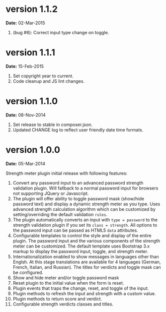 version 1.1.2
=============
**Date:** 02-Mar-2015

1. (bug #6): Correct input type change on toggle.

version 1.1.1
=============
**Date:** 15-Feb-2015

1. Set copyright year to current.
2. Code cleanup and JS lint changes.

version 1.1.0
=============
**Date:** 08-Nov-2014

1. Set release to stable in composer.json.
2. Updated CHANGE log to reflect user friendly date time formats.

version 1.0.0
=============
**Date:** 05-Mar-2014

Strength meter plugin initial release with following features:

1. Convert any password input to an advanced password strength validation plugin. Will fallback to a normal password input for browsers not supporting JQuery or Javascript.
2. The plugin will offer ability to toggle password mask (show/hide password text) and display a dynamic strength meter as you type. Uses advanced strength calculation algorithm which can be customized by setting/overriding the default validation `rules`.
3. The plugin automatically converts an input with `type = password` to the strength validation plugin if you set its `class = strength`. All options to the password input can be passed as HTML5 `data` attributes.
4. Configurable templates to control the style and display of the entire plugin. The password input and the various components of the strength meter can be customized. The default template uses Bootstrap 3.x markup to display the password input, toggle, and strength meter.
5. Internationalization enabled to show messages in languages other than Englsh. At this stage translations are available for 4 languages (German, French, Italian, and Russian). The titles for verdicts and toggle mask can be configured.
6. Show and hide meter and/or toggle password mask
7. Reset plugin to the initial value when the form is reset.
8. Plugin events that traps the change, reset, and toggle of the input.
9. Plugin methods to refresh the input and strength with a custom value. 
10. Plugin methods to return score and verdict.
11. Configurable strength verdicts classes and titles.